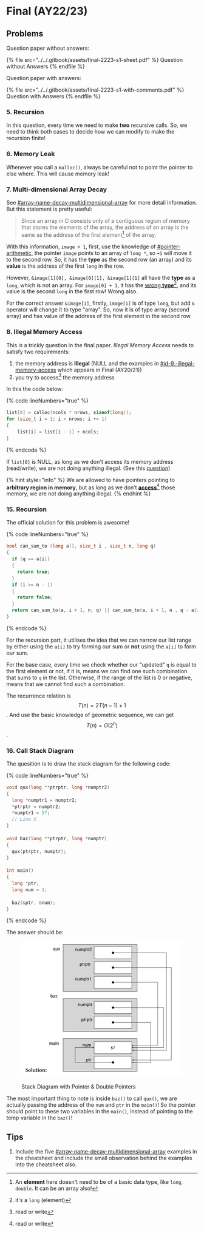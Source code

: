 # Final (AY22/23)

## Problems

Question paper without answers:

{% file src="../../.gitbook/assets/final-2223-s1-sheet.pdf" %}
Question without Answers
{% endfile %}

Question paper with answers:

{% file src="../../.gitbook/assets/final-2223-s1-with-comments.pdf" %}
Question with Answers
{% endfile %}

### 5. Recursion

In this question, every time we need to make **two** recursive calls. So, we need to think both cases to decide how we can modify to make the recursion finite!

### 6. Memory Leak

Whenever you call a `malloc()`, always be careful not to point the pointer to else where. This will cause memory leak!

### 7. Multi-dimensional Array Decay

See [#array-name-decay-multidimensional-array](../../lec-tut-lab-exes/lecture/lec-08-multi-d-array-efficiency/#array-name-decay-multidimensional-array "mention") for more detail information. But this statement is pretty useful:

> Since an array in C consists only of a contiguous region of memory that stores the elements of the array, the address of an array is the same as the address of the first element[^1] of the array.

With this information, `image + 1`, first, use the knowledge of [#pointer-arithmetic](../../lec-tut-lab-exes/lecture/lec-07-pointers-memory-management.md#pointer-arithmetic "mention"), the pointer `image` points to an array of `long *`, so `+1` will move it to the second row. So, it has the **type** as the second row (an array) and its **value** is the address of the first `long` in the row.

However, `&image[1][0], &image[0][1], &image[1][1]` all have the **type** as a `long`, which is not an array. For `image[0] + 1`, it has the [wrong **type**](#user-content-fn-2)[^2], and its value is the second `long` in the first row! Wrong also.

For the correct answer `&image[1]`, firstly, `image[1]` is of type `long`, but add `&` operator will change it to type "array". So, now it is of type array (second array) and has value of the address of the first element in the second row.

### 8. Illegal Memory Access

This is a trickly question in the final paper. _Illegal Memory Access_ needs to satisfy two requirements:

1. the memory address is **Illegal** (NULL and the examples in [#id-9.-illegal-memory-access](final-ay20-21.md#id-9.-illegal-memory-access "mention") which appears in Final (AY20/21))
2. you try to access[^3] the memory address

In this the code below:

{% code lineNumbers="true" %}
```c
list[0] = calloc(ncols * nrows, sizeof(long));
for (size_t i = 1; i < nrows; i += 1)
{
    list[i] = list[i - 1] + ncols;
}
```
{% endcode %}

If `list[0]` is NULL, as long as we don't access its memory address (read/write), we are not doing anything illegal. (See this [question](https://piazza.com/class/lz3qhq0epwf53k/post/389))

{% hint style="info" %}
We are allowed to have pointers pointing to **arbitrary region in memory**, but as long as we don’t [**access**](#user-content-fn-4)[^4] those memory, we are not doing anything illegal.
{% endhint %}

### 15. Recursion

The official solution for this problem is awesome!

{% code lineNumbers="true" %}
```c
bool can_sum_to (long a[], size_t i , size_t n, long q)
{
  if (q == a[i])
  {
    return true;
  }
  if (i >= n - 1)
  {
    return false;
  }
  return can_sum_to(a, i + 1, n, q) || can_sum_to(a, i + 1, n , q - a[i])
}

```
{% endcode %}

For the recursion part, it utilises the idea that we can narrow our list range by either using the `a[i]` to try forming our sum or **not** using the `a[i]` to form our sum.

For the base case, every time we check whether our "updated" `q` is equal to the first element or not, if it is, means we can find one such combination that sums to `q` in the list. Otherwise, if the range of the list is 0 or negative, means that we cannot find such a combination.

The recurrence relation is $$T(n)=2T(n-1)+1$$. And use the basic knowledge of geometric sequence, we can get $$T(n)=O(2^n)$$.

### 16. Call Stack Diagram

The quesition is to draw the stack diagram for the following code:

{% code lineNumbers="true" %}
```c
void qux(long **ptrptr, long *numptr2)
{
  long *numptr1 = numptr2;
  *ptrptr = numptr2;
  *numptr1 = 57;
  // Line X
}

void baz(long **ptrptr, long *numptr)
{
  qux(ptrptr, numptr);
}

int main()
{
  long *ptr;
  long num = 1;

  baz(&ptr, &num);
}

```
{% endcode %}

The answer should be:

<figure><img src="../../.gitbook/assets/Final-2223-Q15.png" alt="" width="563"><figcaption><p>Stack Diagram with Pointer &#x26; Double Pointers</p></figcaption></figure>

The most important thing to note is inside `baz()` to call `qux()`, we are actually passing the address of the `num` and `ptr` in the `main()`! So the pointer should point to these two variables in the `main()`, instead of pointing to the temp variable in the `baz()`!

## Tips

1. Include the five [#array-name-decay-multidimensional-array](../../lec-tut-lab-exes/lecture/lec-08-multi-d-array-efficiency/#array-name-decay-multidimensional-array "mention") examples in the cheatsheet and include the small observation behind the examples into the cheatsheet also.

[^1]: An **element** here doesn't need to be of a basic data type, like `long`, `double`. It can be an array also!

[^2]: it's a `long` (element)

[^3]: read or write

[^4]: read or write
